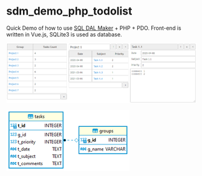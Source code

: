 # sdm_demo_php_todolist
Quick Demo of how to use [SQL DAL Maker](https://github.com/panedrone/sqldalmaker) + PHP + PDO.
Front-end is written in Vue.js, SQLite3 is used as database.

![demo-go.png](demo-go.png)

![erd.png](erd.png)
